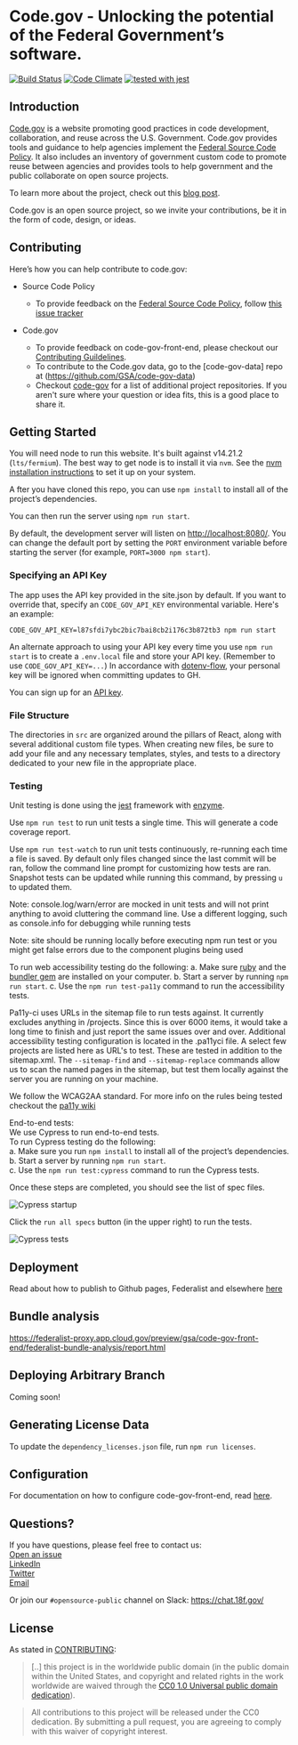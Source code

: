 # Code.gov - Unlocking the potential of the Federal Government’s software.

[![Build Status](https://circleci.com/gh/GSA/code-gov-front-end.svg?style=svg)](https://circleci.com/gh/GSA/code-gov-front-end)
[![Code Climate](https://api.codeclimate.com/v1/badges/4675ef3ed03728b81e66/maintainability)](https://codeclimate.com/github/GSA/code-gov-front-end/maintainability)
[![tested with jest](https://img.shields.io/badge/tested_with-jest-99424f.svg)](https://github.com/facebook/jest)

## Introduction

[Code.gov](https://code.gov) is a website promoting good practices in code development, collaboration, and reuse across the U.S. Government. Code.gov provides tools and guidance to help agencies implement the [Federal Source Code Policy](https://sourcecode.cio.gov). It also includes an inventory of government custom code to promote reuse between agencies and provides tools to help government and the public collaborate on open source projects.

To learn more about the project, check out this [blog post](https://www.whitehouse.gov/blog/2016/08/08/peoples-code).

Code.gov is an open source project, so we invite your contributions, be it in the form of code, design, or ideas.

## Contributing

Here’s how you can help contribute to code.gov:

- Source Code Policy

  - To provide feedback on the [Federal Source Code Policy](https://sourcecode.cio.gov/), follow [this issue tracker](https://github.com/WhiteHouse/source-code-policy/issues)

- Code.gov
  - To provide feedback on code-gov-front-end, please checkout our [Contributing Guildelines](CONTRIBUTING.md).
  - To contribute to the Code.gov data, go to the [code-gov-data] repo at (https://github.com/GSA/code-gov-data)
  - Checkout [code-gov](https://github.com/GSA/code-gov) for a list of additional project repositories. If you aren't sure where your question or idea fits, this is a good place to share it.

## Getting Started

You will need node to run this website. It's built against v14.21.2 (`lts/fermium`). The best way to get node is to install it via `nvm`. See the [nvm installation instructions](https://github.com/nvm-sh/nvm/blob/master/README.md#installation-and-update) to set it up on your system. 

A fter you have cloned this repo, you can use `npm install` to install all of the
project’s dependencies.

You can then run the server using `npm run start`.

By default, the development server will listen on <http://localhost:8080/>. You can change the default port by setting the `PORT` environment variable before starting the server (for example, `PORT=3000 npm start`).

### Specifying an API Key

The app uses the API key provided in the site.json by default.
If you want to override that, specify an `CODE_GOV_API_KEY` environmental variable. Here's an example:

```
CODE_GOV_API_KEY=l87sfdi7ybc2bic7bai8cb2i176c3b872tb3 npm run start
```

An alternate approach to using your API key every time you use `npm run start` is to create a `.env.local` file and store your API key. (Remember to use `CODE_GOV_API_KEY=...`) In accordance with [dotenv-flow](https://www.npmjs.com/package/dotenv-flow), your personal key will be ignored when committing updates to GH.

You can sign up for an [API key](https://open.gsa.gov/api/codedotgov/).

### File Structure

The directories in `src` are organized around the pillars of React, along
with several additional custom file types. When creating new files, be sure to
add your file and any necessary templates, styles, and tests to a directory
dedicated to your new file in the appropriate place.

### Testing

Unit testing is done using the [jest](https://github.com/facebook/jest) framework with [enzyme](https://github.com/airbnb/enzyme).

Use `npm run test` to run unit tests a single time. This will generate a code coverage report.

Use `npm run test-watch` to run unit tests continuously, re-running each time a file is saved. By default only files changed since the last commit will be ran, follow the command line prompt for customizing how tests are ran. Snapshot tests can be updated while running this command, by pressing `u` to updated them.

Note: console.log/warn/error are mocked in unit tests and will not print anything to avoid cluttering the command line. Use a different logging, such as console.info for debugging while running tests

Note: site should be running locally before executing npm run test or you might get false errors due to the component plugins being used

To run web accessibility testing do the following:
a. Make sure [ruby](https://www.ruby-lang.org/en/documentation/installation/) and the [bundler gem](https://bundler.io/) are installed on your computer.
b. Start a server by running `npm run start`.
c. Use the `npm run test-pa11y` command to run the accessibility tests.

Pa11y-ci uses URLs in the sitemap file to run tests against. It currently excludes anything in /projects. Since this is over 6000 items, it would take a long time to finish and just report the same issues over and over.
Additional accessibility testing configuration is located in the .pa11yci file. A select few projects are listed here as URL's to test. These are tested in addition to the sitemap.xml.
The `--sitemap-find` and `--sitemap-replace` commands allow us to scan the named pages in the sitemap, but test them locally against the server you are running on your machine.

We follow the WCAG2AA standard. For more info on the rules being tested checkout the [pa11y wiki](https://github.com/pa11y/pa11y/wiki/HTML-CodeSniffer-Rules)

End-to-end tests:  
We use Cypress to run end-to-end tests.  
To run Cypress testing do the following:  
a. Make sure you run `npm install` to install all of the
project’s dependencies.  
b. Start a server by running `npm run start`.  
c. Use the `npm run test:cypress` command to run the Cypress tests.

Once these steps are completed, you should see the list of spec files.

![Cypress startup](assets/img/cypress-running.png)

Click the `run all specs` button (in the upper right) to run the tests.

![Cypress tests](assets/img/cypress-tests.png)

## Deployment

Read about how to publish to Github pages, Federalist and elsewhere [here](DEPLOYMENT.md)

## Bundle analysis

https://federalist-proxy.app.cloud.gov/preview/gsa/code-gov-front-end/federalist-bundle-analysis/report.html

## Deploying Arbitrary Branch

Coming soon!

## Generating License Data

To update the `dependency_licenses.json` file, run `npm run licenses`.

## Configuration

For documentation on how to configure code-gov-front-end, read [here](CONFIGURATION.md).

## Questions?

If you have questions, please feel free to contact us:  
[Open an issue](https://github.com/GSA/code-gov-front-end/issues)  
[LinkedIn](https://www.linkedin.com/company/code-gov/)  
[Twitter](https://twitter.com/@CodeDotGov)  
[Email](mailto:code@gsa.gov)

Or join our `#opensource-public` channel on Slack: https://chat.18f.gov/

## License

As stated in [CONTRIBUTING](CONTRIBUTING.md):

> [..] this project is in the worldwide public domain (in the public domain within the United States, and copyright and related rights in the work worldwide are waived through the [CC0 1.0 Universal public domain dedication](https://creativecommons.org/publicdomain/zero/1.0/)).

> All contributions to this project will be released under the CC0
> dedication. By submitting a pull request, you are agreeing to comply
> with this waiver of copyright interest.
